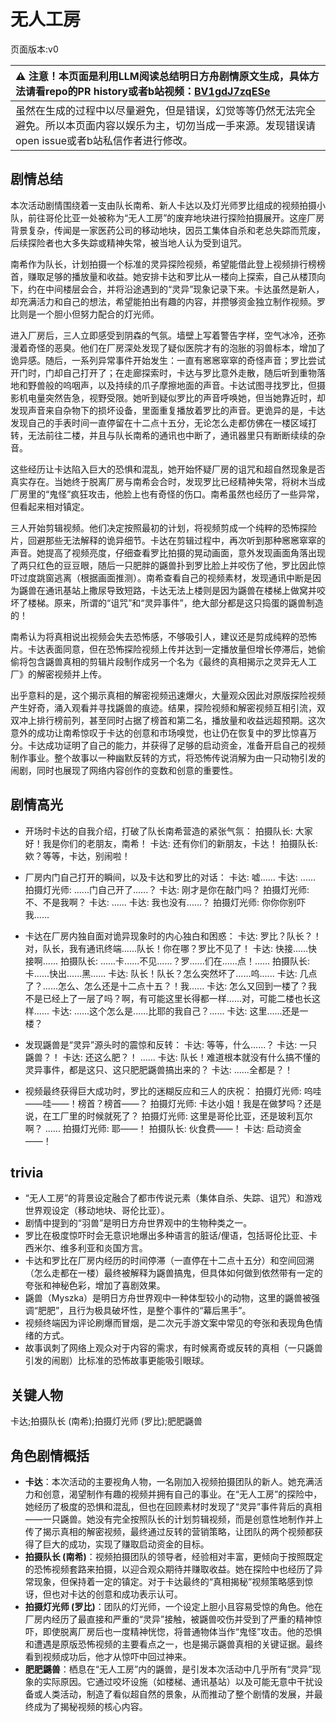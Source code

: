 # 无人工房
页面版本:v0
 

| :warning: 注意！本页面是利用LLM阅读总结明日方舟剧情原文生成，具体方法请看repo的PR history或者b站视频：[BV1gdJ7zqESe](https://www.bilibili.com/video/BV1gdJ7zqESe/)         |
|:----------------------------|
| 虽然在生成的过程中以尽量避免，但是错误，幻觉等等仍然无法完全避免。所以本页面内容以娱乐为主，切勿当成一手来源。发现错误请open issue或者b站私信作者进行修改。|



## 剧情总结
本次活动剧情围绕着一支由队长南希、新人卡达以及灯光师罗比组成的视频拍摄小队，前往哥伦比亚一处被称为“无人工房”的废弃地块进行探险拍摄展开。这座厂房背景复杂，传闻是一家医药公司的移动地块，因员工集体自杀和老总失踪而荒废，后续探险者也大多失踪或精神失常，被当地人认为受到诅咒。

南希作为队长，计划拍摄一个标准的灵异探险视频，希望能借此登上视频排行榜榜首，赚取足够的播放量和收益。她安排卡达和罗比从一楼向上探索，自己从楼顶向下，约在中间楼层会合，并将沿途遇到的“灵异”现象记录下来。卡达虽然是新人，却充满活力和自己的想法，希望能拍出有趣的内容，并攒够资金独立制作视频。罗比则是一个胆小但努力配合的灯光师。

进入厂房后，三人立即感受到阴森的气氛。墙壁上写着警告字样，空气冰冷，还弥漫着奇怪的恶臭。他们在厂房深处发现了疑似医院才有的泡胀的羽兽标本，增加了诡异感。随后，一系列异常事件开始发生：一直有窸窸窣窣的奇怪声音；罗比尝试开门时，门却自己打开了；在走廊探索时，卡达与罗比意外走散，随后听到重物落地和野兽般的呜咽声，以及持续的爪子摩擦地面的声音。卡达试图寻找罗比，但摄影机电量突然告急，视野受限。她听到疑似罗比的声音呼唤她，但当她靠近时，却发现声音来自杂物下的损坏设备，里面重复播放着罗比的声音。更诡异的是，卡达发现自己的手表时间一直停留在十二点十五分，无论怎么走都仿佛在一楼区域打转，无法前往二楼，并且与队长南希的通讯也中断了，通讯器里只有断断续续的杂音。

这些经历让卡达陷入巨大的恐惧和混乱，她开始怀疑厂房的诅咒和超自然现象是否真实存在。当她终于脱离厂房与南希会合时，发现罗比已经精神失常，将树木当成厂房里的“鬼怪”疯狂攻击，他脸上也有奇怪的伤口。南希虽然也经历了一些异常，但看起来相对镇定。

三人开始剪辑视频。他们决定按照最初的计划，将视频剪成一个纯粹的恐怖探险片，回避那些无法解释的诡异细节。卡达在剪辑过程中，再次听到那种窸窸窣窣的声音。她提高了视频亮度，仔细查看罗比拍摄的晃动画面，意外发现画面角落出现了两只红色的豆豆眼，随后一只肥胖的鼷兽扑到罗比脸上并咬伤了他，罗比因此惊吓过度跳窗逃离（根据画面推测）。南希查看自己的视频素材，发现通讯中断是因为鼷兽在通讯基站上撒尿导致短路，卡达无法上楼则是因为鼷兽在楼梯上做窝并咬坏了楼梯。原来，所谓的“诅咒”和“灵异事件”，绝大部分都是这只捣蛋的鼷兽制造的！

南希认为将真相说出视频会失去恐怖感，不够吸引人，建议还是剪成纯粹的恐怖片。卡达表面同意，但在恐怖探险视频上传并达到一定播放量但增长停滞后，她偷偷将包含鼷兽真相的剪辑片段制作成另一个名为《最终的真相揭示之灵异无人工厂》的解密视频并上传。

出乎意料的是，这个揭示真相的解密视频迅速爆火，大量观众因此对原版探险视频产生好奇，涌入观看并寻找鼷兽的痕迹。结果，探险视频和解密视频互相引流，双双冲上排行榜前列，甚至同时占据了榜首和第二名，播放量和收益远超预期。这次意外的成功让南希惊叹于卡达的创意和市场嗅觉，也让仍在恢复中的罗比惊喜万分。卡达成功证明了自己的能力，并获得了足够的启动资金，准备开启自己的视频制作事业。整个故事以一种幽默反转的方式，将恐怖传说消解为由一只动物引发的闹剧，同时也展现了网络内容创作的变数和创意的重要性。
## 剧情高光
- 开场时卡达的自我介绍，打破了队长南希营造的紧张气氛：
  拍摄队长: 大家好！我是你们的老朋友，南希！
  卡达: 还有你们的新朋友，卡达！
  拍摄队长: 欸？等等，卡达，别闹啦！

- 厂房内门自己打开的瞬间，以及卡达和罗比的对话：
  卡达: 嘘......
  卡达: ......
  拍摄灯光师: ......门自己开了......？
  卡达: 刚才是你在敲门吗？
  拍摄灯光师: 不、不是我啊？
  卡达: ......
  卡达: 我也没有......？
  拍摄灯光师: 你你你别吓我......

- 卡达在厂房内独自面对诡异现象时的内心独白和困惑：
  卡达: 罗比？队长？！对，队长，我有通讯终端......队长！你在哪？罗比不见了！
  卡达: 快接......快接啊......
  拍摄队长: ......卡......不见......？罗......们在......点！......
  拍摄队长: 卡......快出......黑......
  卡达: 队长！队长？怎么突然坏了......呜......
  卡达: 几点了？......怎么、怎么还是十二点十五？！我......
  卡达: 怎么又回到一楼了？我不是已经上了一层了吗？啊，有可能这里长得都一样......对，可能二楼也长这样......
  卡达: ......这个怎么是......比耶的我自己？......
  卡达: 这里......还是一楼？

- 发现鼷兽是“灵异”源头时的震惊和反转：
  卡达: 等等，什么......？
  卡达: 一只鼷兽？！
  卡达: 还这么肥？！
  ......
  卡达: 队长！难道根本就没有什么搞不懂的灵异事件，都是这只、这只肥肥鼷兽搞出来的？
  卡达: ......全都是？！

- 视频最终获得巨大成功时，罗比的迷糊反应和三人的庆祝：
  拍摄灯光师: 呜哇——哇——！榜首？榜首——？
  拍摄灯光师: 卡达小姐！我是在做梦吗？还是说，在工厂里的时候就死了？
  拍摄灯光师: 这里是哥伦比亚，还是玻利瓦尔啊？
  ......
  拍摄灯光师: 耶——！
  拍摄队长: 伙食费——！
  卡达: 启动资金——！
## trivia
- “无人工房”的背景设定融合了都市传说元素（集体自杀、失踪、诅咒）和游戏世界观设定（移动地块、哥伦比亚）。
- 剧情中提到的“羽兽”是明日方舟世界观中的生物种类之一。
- 罗比在极度惊吓时会无意识地爆出多种语言的脏话/俚语，包括哥伦比亚、卡西米尔、维多利亚和炎国方言。
- 卡达和罗比在厂房内经历的时间停滞（一直停在十二点十五分）和空间回溯（怎么走都在一楼）最终被解释为鼷兽搞鬼，但具体如何做到依然带有一定的夸张和神秘色彩，增加了喜剧效果。
- 鼷兽（Myszka）是明日方舟世界观中一种体型较小的动物，这里的鼷兽被强调“肥肥”，且行为极具破坏性，是整个事件的“幕后黑手”。
- 视频终端因为评论刷爆而冒烟，是二次元手游文案中常见的夸张和表现角色情绪的方式。
- 故事讽刺了网络上观众对于内容的需求，有时候离奇或反转的真相（一只鼷兽引发的闹剧）比标准的恐怖故事更能吸引眼球。
## 关键人物
卡达;拍摄队长 (南希);拍摄灯光师 (罗比);肥肥鼷兽
## 角色剧情概括
-   **卡达**：本次活动的主要视角人物，一名刚加入视频拍摄团队的新人。她充满活力和创意，渴望制作有趣的视频并拥有自己的事业。在“无人工房”的探险中，她经历了极度的恐惧和混乱，但也在回顾素材时发现了“灵异”事件背后的真相——一只鼷兽。她没有完全按照队长的计划剪辑视频，而是创意性地制作并上传了揭示真相的解密视频，最终通过反转的营销策略，让团队的两个视频都获得了巨大的成功，实现了赚取启动资金的目标。
-   **拍摄队长 (南希)**：视频拍摄团队的领导者，经验相对丰富，更倾向于按照既定的恐怖视频套路来拍摄，以迎合观众期待并赚取收益。她在探险中也经历了异常现象，但保持着一定的镇定。对于卡达最终的“真相揭秘”视频策略感到惊讶，但也对卡达的创意和成功表示认可。
-   **拍摄灯光师 (罗比)**：团队的灯光师，一个设定上胆小且容易受惊的角色。他在厂房内经历了最直接和严重的“灵异”接触，被鼷兽咬伤并受到了严重的精神惊吓，即使脱离厂房后也一度精神恍惚，将普通物体当作“鬼怪”攻击。他的恐惧和遭遇是原版恐怖视频的主要看点之一，也是揭示鼷兽真相的关键证据。最终看到视频成功后，他才从惊吓中回过神来。
-   **肥肥鼷兽**：栖息在“无人工房”内的鼷兽，是引发本次活动中几乎所有“灵异”现象的实际原因。它通过咬坏设施（如楼梯、通讯基站）以及可能无意中干扰设备或人类活动，制造了看似超自然的景象，从而推动了整个剧情的发展，并最终成为了揭秘视频的核心内容。